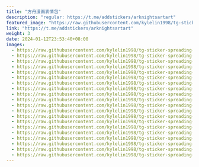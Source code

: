 ```yaml
---
title: "方舟漫画表情包"
description: "regular: https://t.me/addstickers/arknightsartart"
featured_image: "https://raw.githubusercontent.com/kylelin1998/tg-sticker-spreading-worldwide-images/main/img/b7183764-1c3e-444b-8d5b-487c46d4a22a.jpg"
link: "https://t.me/addstickers/arknightsartart"
weight: 3
date: 2024-01-12T23:53:40+08:00
images:
  - https://raw.githubusercontent.com/kylelin1998/tg-sticker-spreading-worldwide-images/main/img/b7183764-1c3e-444b-8d5b-487c46d4a22a.jpg
  - https://raw.githubusercontent.com/kylelin1998/tg-sticker-spreading-worldwide-images/main/img/20940af2-b7b7-43d0-aa6f-4f76d5e69c21.jpg
  - https://raw.githubusercontent.com/kylelin1998/tg-sticker-spreading-worldwide-images/main/img/c24bfb44-fbff-4cc2-9ddc-b6d525930cb1.jpg
  - https://raw.githubusercontent.com/kylelin1998/tg-sticker-spreading-worldwide-images/main/img/bdc5e689-220d-4720-acab-33ae36883516.jpg
  - https://raw.githubusercontent.com/kylelin1998/tg-sticker-spreading-worldwide-images/main/img/7ce2c737-5737-4aba-a8e7-59680670fe3d.jpg
  - https://raw.githubusercontent.com/kylelin1998/tg-sticker-spreading-worldwide-images/main/img/659787be-ce15-45be-9808-3b85f549a968.jpg
  - https://raw.githubusercontent.com/kylelin1998/tg-sticker-spreading-worldwide-images/main/img/6cb688fd-b818-464c-9043-de92e97c1a98.jpg
  - https://raw.githubusercontent.com/kylelin1998/tg-sticker-spreading-worldwide-images/main/img/b6427595-8eeb-42cb-bc82-c4044dc0865c.jpg
  - https://raw.githubusercontent.com/kylelin1998/tg-sticker-spreading-worldwide-images/main/img/b62ab2b9-34ca-4436-9e97-07036370a5d9.jpg
  - https://raw.githubusercontent.com/kylelin1998/tg-sticker-spreading-worldwide-images/main/img/6ce21b6e-2c16-49b0-8a1a-46965aa39429.jpg
  - https://raw.githubusercontent.com/kylelin1998/tg-sticker-spreading-worldwide-images/main/img/91b3c625-763d-43c3-9a42-26200524bf8d.jpg
  - https://raw.githubusercontent.com/kylelin1998/tg-sticker-spreading-worldwide-images/main/img/ee41a8fe-50b1-4b25-86f0-1e26db13f332.jpg
  - https://raw.githubusercontent.com/kylelin1998/tg-sticker-spreading-worldwide-images/main/img/5848c003-5879-4f24-86f0-2b560cff04e6.jpg
  - https://raw.githubusercontent.com/kylelin1998/tg-sticker-spreading-worldwide-images/main/img/f6de4d6b-6486-463c-a118-a2cab71e9fd2.jpg
  - https://raw.githubusercontent.com/kylelin1998/tg-sticker-spreading-worldwide-images/main/img/2d875e54-9602-4940-8d3d-e626c46ed3e5.jpg
  - https://raw.githubusercontent.com/kylelin1998/tg-sticker-spreading-worldwide-images/main/img/138a42f8-15d0-422c-8748-dbd84772dc94.jpg
  - https://raw.githubusercontent.com/kylelin1998/tg-sticker-spreading-worldwide-images/main/img/31ac9e7c-14a9-41b5-bde4-0bf3412b6682.jpg
  - https://raw.githubusercontent.com/kylelin1998/tg-sticker-spreading-worldwide-images/main/img/c48e26b4-f186-4417-8dd5-58a70eec3e93.jpg
  - https://raw.githubusercontent.com/kylelin1998/tg-sticker-spreading-worldwide-images/main/img/3e23341d-69d2-4e90-b367-6c0327928331.jpg
  - https://raw.githubusercontent.com/kylelin1998/tg-sticker-spreading-worldwide-images/main/img/29c4ced6-793e-4d15-96bd-e3cb45008acf.jpg
---
```

